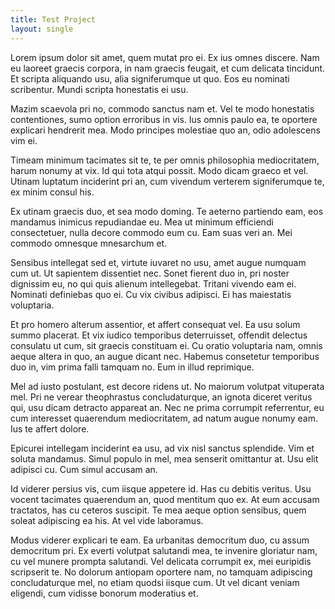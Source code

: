 ```yaml
---
title: Test Project
layout: single
---
```


Lorem ipsum dolor sit amet, quem mutat pro ei. Ex ius omnes discere. Nam eu laoreet graecis corpora, in nam graecis feugait, et cum delicata tincidunt. Et scripta aliquando usu, alia signiferumque ut quo. Eos eu nominati scribentur. Mundi scripta honestatis ei usu.

Mazim scaevola pri no, commodo sanctus nam et. Vel te modo honestatis contentiones, sumo option erroribus in vis. Ius omnis paulo ea, te oportere explicari hendrerit mea. Modo principes molestiae quo an, odio adolescens vim ei.

Timeam minimum tacimates sit te, te per omnis philosophia mediocritatem, harum nonumy at vix. Id qui tota atqui possit. Modo dicam graeco et vel. Utinam luptatum inciderint pri an, cum vivendum verterem signiferumque te, ex minim consul his.

Ex utinam graecis duo, et sea modo doming. Te aeterno partiendo eam, eos mandamus inimicus repudiandae eu. Mea ut minimum efficiendi consectetuer, nulla decore commodo eum cu. Eam suas veri an. Mei commodo omnesque mnesarchum et.

Sensibus intellegat sed et, virtute iuvaret no usu, amet augue numquam cum ut. Ut sapientem dissentiet nec. Sonet fierent duo in, pri noster dignissim eu, no qui quis alienum intellegebat. Tritani vivendo eam ei. Nominati definiebas quo ei. Cu vix civibus adipisci. Ei has maiestatis voluptaria.

Et pro homero alterum assentior, et affert consequat vel. Ea usu solum summo placerat. Et vix iudico temporibus deterruisset, offendit delectus consulatu ut cum, sit graecis constituam ei. Cu oratio voluptaria nam, omnis aeque altera in quo, an augue dicant nec. Habemus consetetur temporibus duo in, vim prima falli tamquam no. Eum in illud reprimique.

Mel ad iusto postulant, est decore ridens ut. No maiorum volutpat vituperata mel. Pri ne verear theophrastus concludaturque, an ignota diceret veritus qui, usu dicam detracto appareat an. Nec ne prima corrumpit referrentur, eu cum interesset quaerendum mediocritatem, ad natum augue nonumy eam. Ius te affert dolore.

Epicurei intellegam inciderint ea usu, ad vix nisl sanctus splendide. Vim et soluta mandamus. Simul populo in mel, mea senserit omittantur at. Usu elit adipisci cu. Cum simul accusam an.

Id viderer persius vis, cum iisque appetere id. Has cu debitis veritus. Usu vocent tacimates quaerendum an, quod mentitum quo ex. At eum accusam tractatos, has cu ceteros suscipit. Te mea aeque option sensibus, quem soleat adipiscing ea his. At vel vide laboramus.

Modus viderer explicari te eam. Ea urbanitas democritum duo, cu assum democritum pri. Ex everti volutpat salutandi mea, te invenire gloriatur nam, cu vel munere prompta salutandi. Vel delicata corrumpit ex, mei euripidis scripserit te. No dolorum antiopam oportere nam, no tamquam adipiscing concludaturque mel, no etiam quodsi iisque cum. Ut vel dicant veniam eligendi, cum vidisse bonorum moderatius et.
